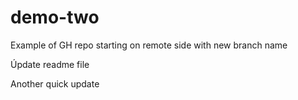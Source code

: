 # demo-two
Example of GH repo starting on remote side with new branch name

Úpdate readme file

Another quick update

